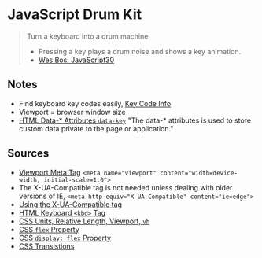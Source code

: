 # JavaScript Drum Kit

> Turn a keyboard into a drum machine
> - Pressing a key plays a drum noise and shows a key animation.
> - [Wes Bos: JavaScript30](https://javascript30.com/)






## Notes

- Find keyboard key codes easily,  [Key Code Info](http://keycode.info/)
- Viewport = browser window size
- [HTML Data-* Attributes `data-key`](https://www.w3schools.com/tags/att_global_data.asp) "The data-* attributes is used to store custom data private to the page or application."


## Sources

- [Viewport Meta Tag](https://www.w3schools.com/css/css_rwd_viewport.asp)  `<meta name="viewport" content="width=device-width, initial-scale=1.0">`
- The X-UA-Compatible tag is not needed unless dealing with older versions of IE, `<meta http-equiv="X-UA-Compatible" content="ie=edge">`
- [Using the X-UA-Compatible tag](https://stackoverflow.com/questions/6771258/what-does-meta-http-equiv-x-ua-compatible-content-ie-edge-do)
- [HTML Keyboard `<kbd>` Tag](https://www.w3schools.com/Tags/tag_kbd.asp)
- [CSS Units, Relative Length, Viewport, `vh`](https://www.w3schools.com/CSSref/css_units.asp)
- [CSS `flex` Property](https://www.w3schools.com/cssref/css3_pr_flex.asp)
- [CSS `display: flex` Property](https://www.w3schools.com/CSSref/pr_class_display.asp)
- [CSS Transistions](https://www.w3schools.com/css/css3_transitions.asp)

